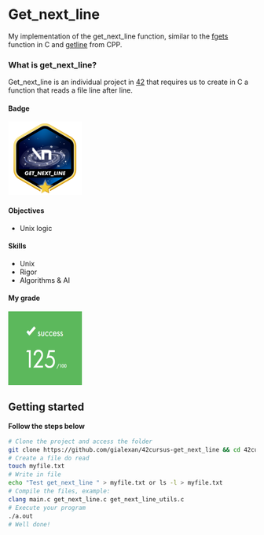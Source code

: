 # Get_next_line 
My implementation of the get_next_line function, similar to the [fgets](https://www.tutorialspoint.com/c_standard_library/c_function_fgets.htm) function in C and [getline](https://www.tutorialspoint.com/getline-string-in-cplusplus) from CPP.

### What is get_next_line?
Get_next_line is an individual project in [42](https://www.42sp.org.br) that requires us to create in C a function that reads a file line after line.

#### Badge
<img src="get_next_linem.png" width="150" height="150"/>

#### Objectives
- Unix logic

#### Skills
- Unix
- Rigor
- Algorithms & AI

#### My grade
<img src="score.png" width="150" height="150"/>

## Getting started
**Follow the steps below**
```bash
# Clone the project and access the folder
git clone https://github.com/gialexan/42cursus-get_next_line && cd 42cursus-get_next_line/
# Create a file do read
touch myfile.txt
# Write in file
echo "Test get_next_line " > myfile.txt or ls -l > myfile.txt
# Compile the files, example:
clang main.c get_next_line.c get_next_line_utils.c
# Execute your program
./a.out
# Well done!
```
